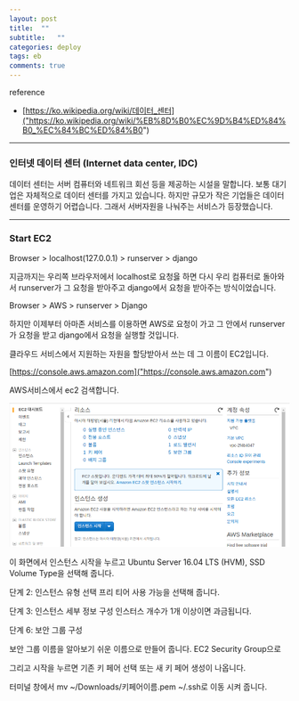 ```yaml
---
layout: post
title:  ""
subtitle:   ""
categories: deploy
tags: eb
comments: true
---
```

reference

- [https://ko.wikipedia.org/wiki/데이터_센터]("https://ko.wikipedia.org/wiki/%EB%8D%B0%EC%9D%B4%ED%84%B0_%EC%84%BC%ED%84%B0")


---

### 인터넷 데이터 센터 (Internet data center, IDC)

데이터 센터는 서버 컴퓨터와 네트워크 회선 등을 제공하는 시설을 말합니다.
보통 대기업은 자체적으로 데이터 센터를 가지고 있습니다. 하지만 규모가 작은 기업들은 데이터 센터를 운영하기 어렵습니다. 그래서 서버자원을 나눠주는 서비스가 등장했습니다.

---
### Start EC2

Browser > localhost(127.0.0.1) > runserver > django

지금까지는 우리쪽 브라우저에서 localhost로 요청읋 하면 다시 우리 컴퓨터로 돌아와서 runserver가 그 요청을 받아주고 django에서 요청을 받아주는 방식이었습니다.


Browser > AWS > runserver > Django

하지만 이제부터 아마존 서비스를 이용하면 AWS로 요청이 가고 그 안에서 runserver가 요청을 받고 django에서 요청을 실행할 것입니다.

클라우드 서비스에서 지원하는 자원을 할당받아서 쓰는 데 그 이름이
EC2입니다.



[https://console.aws.amazon.com]("https://console.aws.amazon.com")

AWS서비스에서 ec2 검색합니다.

![아마존](/assets/img/post2018/ec2-1.png)

이 화면에서 인스턴스 시작을 누르고
Ubuntu Server 16.04 LTS (HVM), SSD Volume Type을 선택해 줍니다.

단계 2: 인스턴스 유형 선택
프리 티어 사용 가능을 선택해 줍니다.

단계 3: 인스턴스 세부 정보 구성
인스터스 개수가 1개 이상이면 과금됩니다.

단계 6: 보안 그룹 구성

보안 그룹 이름을 알아보기 쉬운 이름으로 만들어 줍니다.
EC2 Security Group으로

그리고 시작을 누르면
기존 키 페어 선택 또는 새 키 페어 생성이 나옵니다.



터미널 창에서
mv ~/Downloads/키페어이름.pem ~/.ssh로 이동 시켜 줍니다.
